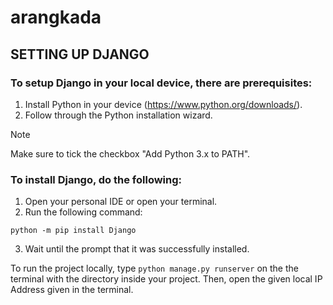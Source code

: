 # arangkada

## SETTING UP DJANGO

### To setup Django in your local device, there are prerequisites:
1. Install Python in your device (https://www.python.org/downloads/).
2. Follow through the Python installation wizard.

> [!NOTE]
> Make sure to tick the checkbox "Add Python 3.x to PATH".

### To install Django, do the following:
1. Open your personal IDE or open your terminal.
2. Run the following command:
```
python -m pip install Django
```
3. Wait until the prompt that it was successfully installed.

To run the project locally, type `python manage.py runserver` on the the terminal with the directory inside your project. Then, open the given local IP Address given in the terminal.
